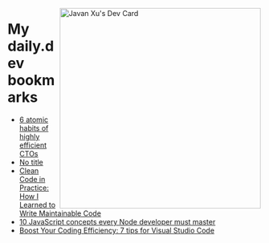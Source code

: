 
<a href="https://app.daily.dev/JavanXU"><img align="right" src="https://api.daily.dev/devcards/e45a150971844cd6959a94bb94e861ea.png?r=quw" width="400" alt="Javan Xu's Dev Card"/></a>

# My daily.dev bookmarks
<!-- daily.dev BOOKMARKS:START -->
- [6 atomic habits of highly efficient CTOs](https://app.daily.dev/posts/6e24ykQBo?utm_source=rss&utm_medium=bookmarks&utm_campaign=6ueXw3FRNQzpNtewCDbI6)
- [No title](https://app.daily.dev/posts/y1Er4fmi4?utm_source=rss&utm_medium=bookmarks&utm_campaign=6ueXw3FRNQzpNtewCDbI6)
- [Clean Code in Practice: How I Learned to Write Maintainable Code](https://app.daily.dev/posts/utoitXqCV?utm_source=rss&utm_medium=bookmarks&utm_campaign=6ueXw3FRNQzpNtewCDbI6)
- [10 JavaScript concepts every Node developer must master](https://app.daily.dev/posts/HWmyHZ3ZV?utm_source=rss&utm_medium=bookmarks&utm_campaign=6ueXw3FRNQzpNtewCDbI6)
- [Boost Your Coding Efficiency: 7 tips for Visual Studio Code](https://app.daily.dev/posts/36VqAY2GE?utm_source=rss&utm_medium=bookmarks&utm_campaign=6ueXw3FRNQzpNtewCDbI6)
<!-- daily.dev BOOKMARKS:END -->
